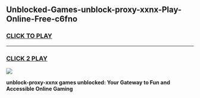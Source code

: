 
## Unblocked-Games-unblock-proxy-xxnx-Play-Online-Free-c6fno
<h3>
<a href="https://premium76.site?title=unblock-proxy-xxnx&ref=26A">CLICK TO PLAY</a></h3>
<hr>

<h3>
<a href="https://premium76.site?title=unblock-proxy-xxnx&ref=26A">CLICK 2 PLAY</a>
  
</h3>

<a href="https://premium76.site?title=unblock-proxy-xxnx&ref=26A"><img src="https://clearcache.store/games.png"></a>


**unblock-proxy-xxnx games unblocked: Your Gateway to Fun and Accessible Online Gaming**
